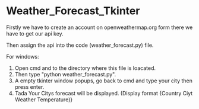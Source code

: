 # Weather_Forecast_Tkinter

Firstly we have to create an account on openweathermap.org form there we have to get our api key.

Then assign the api into the code (weather_forecast.py) file.

For windows:
  1) Open cmd and to the directory where this file is loacated.
  2) Then type "python weather_forecast.py".
  3) A empty tkinter window popups, go back to cmd and type your city then press enter.
  4) Tada Your Citys forecast will be displayed.
  (Display format {Country Ciyt Weather Temperature)}
